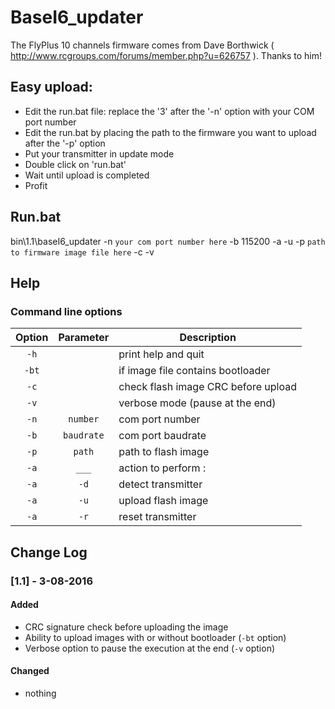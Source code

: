 # BaseI6_updater

The FlyPlus 10 channels firmware comes from Dave Borthwick ( http://www.rcgroups.com/forums/member.php?u=626757 ). Thanks to him!

## Easy upload:

* Edit the run.bat file: replace the '3' after the '-n' option with your COM port number
* Edit the run.bat by placing the path to the firmware you want to upload after the '-p' option
* Put your transmitter in update mode
* Double click on 'run.bat'
* Wait until upload is completed
* Profit

## Run.bat

bin\1.1\baseI6_updater -n `your com port number here` -b 115200 -a -u -p `path to firmware image file here` -c -v


## Help

### Command line options

| Option        | Parameter     | Description  |
|:-------------:|:-------------:| ------------ |
| `-h` |  | print help and quit  |
| `-bt` |  | if image file contains bootloader |
| `-c` |  | check flash image CRC before upload  |
| `-v` |  | verbose mode (pause at the end)  |
| `-n` | `number` | com port number |
| `-b` | `baudrate` | com port baudrate |
| `-p` | `path` | path to flash image |
| `-a` | `___` | action to perform : |
| `-a` | `-d` | detect transmitter |
| `-a` | `-u` | upload flash image |
| `-a` | `-r` | reset transmitter |


## Change Log

### [1.1] - 3-08-2016
#### Added
- CRC signature check before uploading the image
- Ability to upload images with or without bootloader (`-bt` option)
- Verbose option to pause the execution at the end (`-v` option)

#### Changed
- nothing
